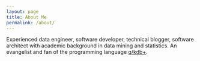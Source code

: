 ```yaml
---
layout: page
title: About Me
permalink: /about/
---
```


Experienced data engineer, software developer, technical blogger, software architect with academic background in data mining and statistics. An evangelist and fan of the programming language [q/kdb+](code.kx.com).